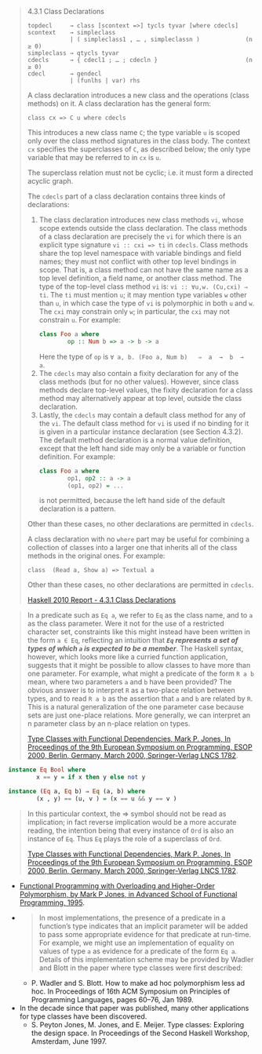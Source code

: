 > 4.3.1 Class Declarations
> ```
> topdecl     → class [scontext =>] tycls tyvar [where cdecls]
> scontext    → simpleclass
>             | ( simpleclass1 , … , simpleclassn )             (n ≥ 0)
> simpleclass → qtycls tyvar
> cdecls      → { cdecl1 ; … ; cdecln }                         (n ≥ 0)
> cdecl       → gendecl
>             | (funlhs | var) rhs
> ```
>  A class declaration introduces a new class and the operations (class methods)
> on it. A class declaration has the general form:
>
> ```class cx => C u where cdecls```
>
> This introduces a new class name ```C```; the type variable ```u``` is scoped
> only over the class method signatures in the class body. The context ```cx```
> specifies the superclasses of ```C```, as described below; the only type
> variable that may be referred to in ```cx``` is ```u```.
>
> The superclass relation must not be cyclic; i.e. it must form a directed
> acyclic graph.
>
> The ```cdecls``` part of a class declaration contains three kinds of
> declarations:
>
> 1. The class declaration introduces new class methods ```vi```, whose scope
>    extends outside the class declaration. The class methods of a class
>    declaration are precisely the ```vi``` for which there is an explicit type
>    signature ```vi :: cxi => ti``` in ```cdecls```. Class methods share the
>    top level namespace with variable bindings and field names; they must not
>    conflict with other top level bindings in scope. That is, a class method
>    can not have the same name as a top level definition, a field name, or
>    another class method.
>    The type of the top-level class method ```vi``` is:
>    ```vi :: ∀u,w. (Cu,cxi) ⇒ ti```. The ```ti``` must mention ```u```; it may
>    mention type variables ```w``` other than ```u```, in which case the type
>    of ```vi``` is polymorphic in both ```u``` and ```w```. The ```cxi``` may
>    constrain only ```w```; in particular, the ```cxi``` may not constrain 
>    ```u```. For example:
>    ```haskell
>    class Foo a where
>            op :: Num b => a -> b -> a
>    ```
>    Here the type of ```op``` is
>    ```∀ a, b. (Foo a, Num b)   ⇒  a  →  b  →  a```.
> 2. The ```cdecls``` may also contain a fixity declaration for any of the
>    class methods (but for no other values). However, since class methods
>    declare top-level values, the fixity declaration for a class method may
     alternatively appear at top level, outside the class declaration.
> 3. Lastly, the ```cdecls``` may contain a default class method for any of
>    the ```vi```. The default class method for ```vi``` is used if no binding
>    for it is given in a particular instance declaration (see Section 4.3.2).
>    The default method declaration is a normal value definition, except that
>    the left hand side may only be a variable or function definition. For
>    example:
>    ```haskell
>    class Foo a where
>            op1, op2 :: a -> a
>            (op1, op2) = ... 
>    ```
>    is not permitted, because the left hand side of the default declaration
>    is a pattern.
>
> Other than these cases, no other declarations are permitted in ```cdecls```.
> 
> A class declaration with no ```where``` part may be useful for combining a
> collection of classes into a larger one that inherits all of the class 
> methods in the original ones. For example:
>
> ```class  (Read a, Show a) => Textual a```
>
> Other than these cases, no other declarations are permitted in ```cdecls```.
>
> [Haskell 2010 Report - 4.3.1 Class Declarations](https://www.haskell.org/onlinereport/haskell2010/haskellch4.html#x10-750004.3)


> In a predicate such as ```Eq a```, we refer to ```Eq``` as the class name, and
> to ```a``` as the class parameter. Were it not for the use of a restricted
> character set, constraints like this might instead have been written in the
> form ```a ∈ Eq```, reflecting an intuition that ***```Eq``` represents a set
> of types of which ```a``` is expected to be a member***. The Haskell syntax,
> however, which looks more like a curried function application, suggests that
> it might be possible to allow classes to have more than one parameter. For
> example, what might a predicate of the form ```R a b``` mean, where two
> parameters ```a``` and ```b``` have been provided? The obvious answer is to
> interpret ```R``` as a two-place relation between types, and to read
> ```R a b``` as the assertion that ```a``` and ```b``` are related by ```R```.
> This is a natural generalization of the one parameter case because sets are
> just one-place relations. More generally, we can interpret an n parameter
> class by an n-place relation on types.
>
> [Type Classes with Functional Dependencies, Mark P. Jones, In Proceedings of the 9th European Symposium on Programming, ESOP 2000, Berlin, Germany, March 2000, Springer-Verlag LNCS 1782](https://web.cecs.pdx.edu/~mpj/pubs/fundeps.html).

```haskell
instance Eq Bool where
        x == y = if x then y else not y

instance (Eq a, Eq b) ⇒ Eq (a, b) where
        (x , y) == (u, v ) = (x == u && y == v )
```

> In this particular context, the ⇒ symbol should not be read as implication; in
> fact reverse implication would be a more accurate reading, the intention being
> that every instance of ```Ord``` is also an instance of ```Eq```. Thus
> ```Eq``` plays the role of a superclass of ```Ord```.
>
> [Type Classes with Functional Dependencies, Mark P. Jones, In Proceedings of the 9th European Symposium on Programming, ESOP 2000, Berlin, Germany, March 2000, Springer-Verlag LNCS 1782](https://web.cecs.pdx.edu/~mpj/pubs/fundeps.html).

- [Functional Programming with Overloading and Higher-Order Polymorphism, by Mark P Jones, in Advanced School of Functional Programming, 1995](http://web.cecs.pdx.edu/~mpj/pubs/springschool.html).
- > In most implementations, the presence of a predicate in a function’s type
indicates that an implicit parameter will be added to pass some appropriate
evidence for that predicate at run-time. For example, we might use an
implementation of equality on values of type ```a``` as evidence for a predicate
of the form ```Eq a```. Details of this implementation scheme may be provided by
Wadler and Blott in the paper where type classes were first described:
  - P. Wadler and S. Blott. How to make ad hoc polymorphism less ad hoc. In Proceedings of 16th ACM Symposium on Principles of Programming Languages, pages 60–76, Jan 1989.
- In the decade since that paper was published, many other applications for type
  classes have been discovered.
  - S. Peyton Jones, M. Jones, and E. Meijer. Type classes: Exploring the design
space. In Proceedings of the Second Haskell Workshop, Amsterdam, June 1997.
